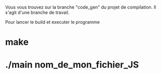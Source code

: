 Vous vous trouvez sur la branche "code_gen" du projet de compilation. Il s'agit d'une branche de travail.

Pour lancer le build et executer le programme
# make

# ./main nom_de_mon_fichier_JS

